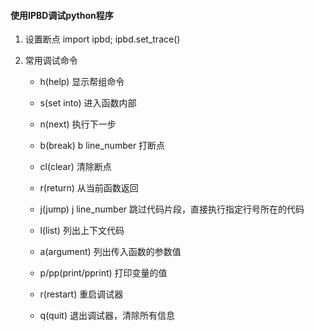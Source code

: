 #### 使用IPBD调试python程序


>
   1. 设置断点
      import ipbd; ipbd.set_trace()

   2. 常用调试命令
      - h(help) 显示帮组命令

      - s(set into) 进入函数内部

      - n(next) 执行下一步

      - b(break) b line_number 打断点

      - cl(clear) 清除断点

      - r(return) 从当前函数返回

      - j(jump) j line_number 跳过代码片段，直接执行指定行号所在的代码

      - l(list) 列出上下文代码

      - a(argument) 列出传入函数的参数值

      - p/pp(print/pprint) 打印变量的值

      - r(restart) 重启调试器

      - q(quit) 退出调试器，清除所有信息
